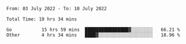 <!--START_SECTION:waka-->

```text
From: 03 July 2022 - To: 10 July 2022

Total Time: 19 hrs 34 mins

Go           15 hrs 59 mins  ████████████████▓░░░░░░░░   66.21 %
Other        4 hrs 34 mins   ████▓░░░░░░░░░░░░░░░░░░░░   18.96 %
```

<!--END_SECTION:waka-->
